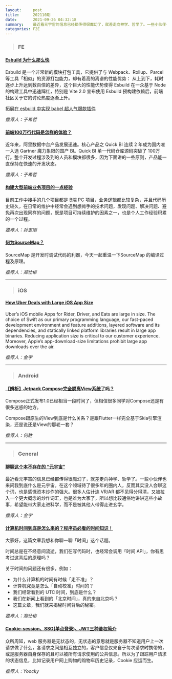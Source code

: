 ```yaml
---
layout:     post
title:      202110期
date:       2021-09-26 04:32:18
summary:    最近看元宇宙的信息已经都传得很魔幻了，就差走向神学、哲学了。一些小伙伴也来问我到底什么是元宇宙。在这个领域待了很多年的圈内人，反而其实没人会聊这个词，也是感慨资本炒作的强大。很多人估计连 VR/AR 都不见得分得清，又被拉入一个更大概念的炒作词汇，也是难为大家了，所以想比较通俗地讲讲这些小故事，希望能带大家走进科学，而不是被其他人带得走进玄学。
categories: F2E
---
```



> ### FE

#### [Esbuild 为什么那么快](https://zhuanlan.zhihu.com/p/379164359)

Esbuild 是一个非常新的模块打包工具，它提供了与 Webpack、Rollup、Parcel 等工具「相似」的资源打包能力，却有着高的离谱的性能优势：
从上到下，耗时逐步上升达到数百倍的差异，这个巨大的性能优势使得 Esbuild 在一众基于 Node 的构建工具中迅速蹿红，特别是 Vite 2.0 宣布使用 Esbuild 预构建依赖后，前端社区关于它的讨论热度逐渐上升。

拓展[在 esbuild 中实现 babel 超人气爆款插件](https://juejin.cn/post/6976153834758340621)

*推荐人：于希哲*

#### [前端100万行代码是怎样的体验？](https://mp.weixin.qq.com/s/tl7YG6y9j0bggzfFgMo2FQ)

近年来，阿里数据中台产品发展迅速。核心产品之 Quick BI 连续 2 年成为国内唯一入选 Gartner 魔力象限的国产 BI。Quick BI 单一代码仓库源码突破了 100万行。整个开发过程涉及到的人员和模块都很多，因为下面讲的一些原则，产品能一直保持在快速的开发状态。

*推荐人：于希哲*

#### [构建大型前端业务项目的一点经验](https://juejin.cn/post/7016948081321050148)

目前工作中接手的几个项目都是 B端 PC 项目，业务逻辑都比较复杂，并且代码历史较久，在日常的维护中经常会遇到想摊手的技术问题，发现问题、解决问题、避免再次出现同样的问题，既是项目可持续维护的因素之一，也是个人工作经验积累的一个过程。

*推荐人：孙志刚*

#### [何为SourceMap？](https://mp.weixin.qq.com/s/YNLMYEOQCyBPfidcDcZN1g)

SourceMap 是开发时调试代码的利器，今天一起重温一下SourceMap 的编译过程及原理。

*推荐人：郑仕彬*

---

> ### iOS

#### [How Uber Deals with Large iOS App Size](https://eng.uber.com/how-uber-deals-with-large-ios-app-size/)

Uber’s iOS mobile Apps for Rider, Driver, and Eats are large in size. The choice of Swift as our primary programming language, our fast-paced development environment and feature additions, layered software and its dependencies, and statically linked platform libraries result in large app binaries. Reducing application size is critical to our customer experience. Moreover, Apple’s app-download-size limitations prohibit large app downloads over the air. 


*推荐人：金宇*

---

> ### Android


#### [【辨析】Jetpack Compose完全脱离View系统了吗？](https://mp.weixin.qq.com/s/Rl497tSplXT1bBdZl1MqVA)

Compose正式发布1.0已经相当一段时间了，但相信很多同学对Compose还是有很多迷惑的地方。

Compose跟原生的View到底是什么关系？是跟Flutter一样完全基于Skia引擎渲染，还是说还是View的那老一套？

*推荐人：何胜*

---

> ### General
#### [聊聊这个本不存在的 “元宇宙”](https://mp.weixin.qq.com/s/-Yf6a58H7WDB1luOORhDJw)

最近看元宇宙的信息已经都传得很魔幻了，就差走向神学、哲学了。一些小伙伴也来问我到底什么是元宇宙。在这个领域待了很多年的圈内人，反而其实没人会聊这个词，也是感慨资本炒作的强大。很多人估计连 VR/AR 都不见得分得清，又被拉入一个更大概念的炒作词汇，也是难为大家了，所以想比较通俗地讲讲这些小故事，希望能带大家走进科学，而不是被其他人带得走进玄学。

*推荐人：金宇*

#### [计算机时间到底是怎么来的？程序员必看的时间知识！](https://mp.weixin.qq.com/s/FnJ0wzyC12K5DheeJAvkVg)

大家好，这篇文章我想和你聊一聊「时间」这个话题。

时间总是在不经意间流逝，我们在写代码时，也经常会调用「时间 API」，你有思考过这背后的原理吗？

关于时间的问题还有很多，例如：

* 为什么计算机的时间有时候「走不准」？
* 计算机究竟是怎么「自动校准」时间的？
* 我们经常看到的 UTC 时间，到底是什么？
* 我们在新闻上看到的「北京时间」，真的来自北京吗？
* 这篇文章，我们就来揭秘时间背后的秘密。


*推荐人：郑仕彬*


#### [Cookie-session、SSO(单点登录)、JWT三种鉴权简介](https://mp.weixin.qq.com/s/-Yf6a58H7WDB1luOORhDJw)

众所周知，web 服务器是无状态的，无状态的意思就是服务器不知道用户上一次请求做了什么，各请求之间是相互独立的，客户信息仅来自于每次请求时携带的，或是服务器自身保存的且可以被所有请求使用的公共信息。所以为了跟踪用户请求的状态信息，比如记录用户网上购物的购物车历史记录，Cookie 应运而生。

*推荐人：Yoocky*
